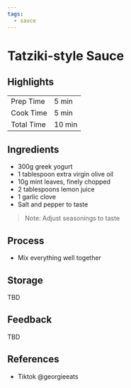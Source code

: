 ```yaml
---
tags:
  - sauce
---
```


# Tatziki-style Sauce

## Highlights

| | |
|----|-----|
| Prep Time             | 5 min     |
| Cook Time             | 5 min     |
| Total Time            | 10 min    |

## Ingredients

* 300g greek yogurt
* 1 tablespoon extra virgin olive oil
* 10g mint leaves, finely chopped
* 2 tablespoons lemon juice
* 1 garlic clove
* Salt and pepper to taste

> Note: Adjust seasonings to taste

## Process

* Mix everything well together

## Storage

TBD

## Feedback

TBD

## References

* Tiktok @georgieeats
